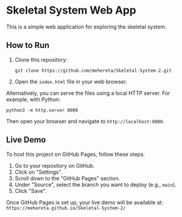 # Skeletal System Web App

This is a simple web application for exploring the skeletal system.

## How to Run

1. Clone this repository:
   ```
   git clone https://github.com/mehereta/Skeletal-System-2.git
   ```

2. Open the `index.html` file in your web browser.

Alternatively, you can serve the files using a local HTTP server. For example, with Python:
   ```
   python3 -m http.server 8000
   ```
   Then open your browser and navigate to `http://localhost:8000`.

## Live Demo

To host this project on GitHub Pages, follow these steps:

1. Go to your repository on GitHub.
2. Click on "Settings".
3. Scroll down to the "GitHub Pages" section.
4. Under "Source", select the branch you want to deploy (e.g., `main`).
5. Click "Save".

Once GitHub Pages is set up, your live demo will be available at:  
`https://mehereta.github.io/Skeletal-System-2/`
